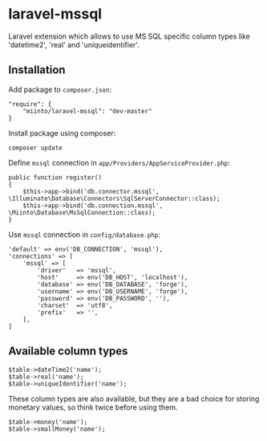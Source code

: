 # laravel-mssql
Laravel extension which allows to use MS SQL specific column types like 'datetime2', 'real' and 'uniqueidentifier'.

## Installation
Add package to `composer.json`:

    "require": {
        "miinto/laravel-mssql": "dev-master"
    }

Install package using composer:

	composer update

Define `mssql` connection in `app/Providers/AppServiceProvider.php`:

    public function register()
    {
        $this->app->bind('db.connector.mssql', \Illuminate\Database\Connectors\SqlServerConnector::class);
        $this->app->bind('db.connection.mssql', \Miinto\Database\MsSqlConnection::class);
    }

Use `mssql` connection in `config/database.php`:

    'default' => env('DB_CONNECTION', 'mssql'),
    'connections' => [
        'mssql' => [
            'driver'   => 'mssql',
            'host'     => env('DB_HOST', 'localhost'),
            'database' => env('DB_DATABASE', 'forge'),
            'username' => env('DB_USERNAME', 'forge'),
            'password' => env('DB_PASSWORD', ''),
            'charset'  => 'utf8',
            'prefix'   => '',
        ],
    ]

## Available column types

	$table->dateTime2('name');
	$table->real('name');
	$table->uniqueIdentifier('name');

These column types are also available, but they are a bad choice for storing
monetary values, so think twice before using them.

	$table->money('name');
	$table->smallMoney('name');
